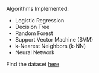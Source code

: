 Algorithms Implemented:
- Logistic Regression
- Decision Tree
- Random Forest
- Support Vector Machine (SVM)
- k-Nearest Neighbors (k-NN)
- Neural Network

Find the dataset [here](https://www.kaggle.com/datasets/fedesoriano/heart-failure-prediction/data)
